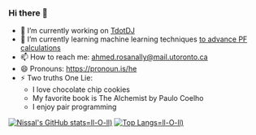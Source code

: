 ### Hi there 👋

- 🔭 I’m currently working on [TdotDJ](https://github.com/ll-O-ll/TdotDJ)
- 🌱 I’m currently learning machine learning techniques [to advance PF calculations](https://github.com/ll-O-ll/HotStartACPF)
- 📫 How to reach me: ahmed.rosanally@mail.utoronto.ca
- 😄 Pronouns: https://pronoun.is/he
- ⚡ Two truths One Lie:
  - I love chocolate chip cookies
  - My favorite book is The Alchemist by Paulo Coelho
  - I enjoy pair programming 
 
[![Nissal's GitHub stats](https://github-readme-stats.vercel.app/api?username&show_icons=true&theme=radical)=ll-O-ll)](https://github.com/anuraghazra/github-readme-stats)
[![Top Langs](https://github-readme-stats.vercel.app/api/top-langs/?username&show_icons=true&theme=radical)=ll-O-ll)](https://github.com/anuraghazra/github-readme-stats)
